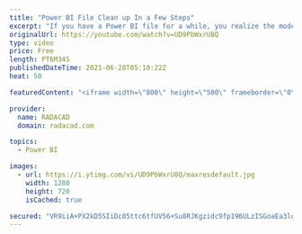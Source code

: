 ```yaml
---
title: "Power BI File Clean up In a Few Steps"
excerpt: "If you have a Power BI file for a while, you realize the model gets bigger and bigger. Not only the file size but also the number of pages, tables, fields. You will get to some steps that it would be really hard to find which tables and fields are useful and which are not. Every time you have to search"
originalUrl: https://youtube.com/watch?v=UD9PbWxrU8Q
type: video
price: Free
length: PT6M34S
publishedDateTime: 2021-06-28T05:10:22Z
heat: 50

featuredContent: "<iframe width=\"800\" height=\"500\" frameborder=\"0\" src=\"https://www.youtube.com/embed/UD9PbWxrU8Q\" allow=\"accelerometer; autoplay; encrypted-media; gyroscope; picture-in-picture\" allowfullscreen></iframe>"

provider:
  name: RADACAD
  domain: radacad.com

topics:
  - Power BI

images:
  - url: https://i.ytimg.com/vi/UD9PbWxrU8Q/maxresdefault.jpg
    width: 1280
    height: 720
    isCached: true

secured: "VR9iiA+PX2kD5SIiDc05ttc6tfUV56+Su8RJKgzidc9fp196ULzISGoaEa3ld8f7PQVyndQAhoLr6x9xzlhEjZXLY2DWnkISZZmFsOkvT7sTQYPElNj58bXYV7A1gt2uyA0FBagnC/ZTdxudEg9jK+FH6YMTGXRQafkrx622uahdotzXQ4rPWBHFJiw0biXnQBXjJO5BKtNwoniL+FwGXTdPv+JwrCq6OwqxzT9ZTjcvHc+6KHRx4DOysPcBuC2DtlsarF1qnjAPqSmPXlDTetJ2rXJngyrciSljmtomP3oXe70X/zcpxr9y6eZ4HKFCT9xE6Fbh0HDBIB8YVM7ynpHEbOJClSnwCfIXl2+sxHP98Z6b+mq8+ZwT8KVTuUp8w7M0ajmmdKbEAPTKrNEdbl8z2GnDQDNjXEF/gH2ASFw=;+74rvsbaoNNGPwXFMCnhRw=="
---
```


